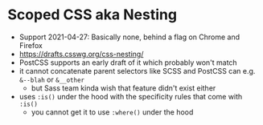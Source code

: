 # Scoped CSS aka Nesting

* Support 2021-04-27: Basically none, behind a flag on Chrome and Firefox
* https://drafts.csswg.org/css-nesting/
* PostCSS supports an early draft of it which probably won't match
* it cannot concatenate parent selectors like SCSS and PostCSS can e.g. `&--blah` or `&__other`
    * but Sass team kinda wish that feature didn't exist either
* uses `:is()` under the hood with the specificity rules that come with `:is()`
    * you cannot get it to use `:where()` under the hood